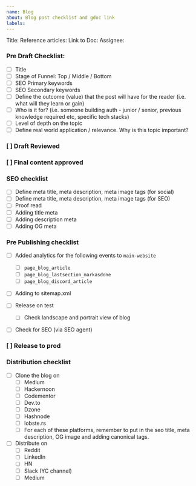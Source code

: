 ```yaml
---
name: Blog
about: Blog post checklist and gdoc link
labels:
---
```


Title:
Reference articles:
Link to Doc:
Assignee:


### Pre Draft Checklist:
- [ ] Title	
- [ ] Stage of Funnel: Top / Middle / Bottom
- [ ] SEO Primary keywords
- [ ] SEO Secondary keywords
- [ ] Define the outcome (value) that the post will have for the reader (i.e. what will they learn or gain)
- [ ] Who is it for? (i.e. someone building auth - junior / senior, previous knowledge required etc, specific tech stacks)
- [ ] Level of depth on the topic
- [ ] Define real world application / relevance. Why is this topic important?

### [ ] Draft Reviewed
### [ ] Final content approved

### SEO checklist
- [ ] Define meta title, meta description, meta image tags (for social)
- [ ] Define meta title, meta description, meta image tags (for SEO)
- [ ] Proof read
- [ ] Adding title meta
- [ ] Adding description meta
- [ ] Adding OG meta

### Pre Publishing checklist
- [ ] Added analytics for the following events to `main-website`
  - [ ] `page_blog_article`
  - [ ] `page_blog_lastsection_markasdone`
  - [ ] `page_blog_discord_article`
- [ ] Adding to sitemap.xml
- [ ] Release on test
    - [ ] Check landscape and portrait view of blog 
- [ ] Check for SEO (via SEO agent)


### [ ] Release to prod

### Distribution checklist
- [ ] Clone the blog on
   - [ ] Medium
   - [ ] Hackernoon
   - [ ] Codementor
   - [ ] Dev.to
   - [ ] Dzone
   - [ ] Hashnode
   - [ ] lobste.rs
   - [ ] For each of these platforms, remember to put in the seo  title, meta description, OG image and adding canonical tags. 

- [ ] Distribute on 
   - [ ] Reddit
   - [ ] LinkedIn
   - [ ] HN
   - [ ] Slack (YC channel)
   - [ ] Medium
